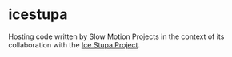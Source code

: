 # icestupa
Hosting code written by Slow Motion Projects in the context of its collaboration with the [Ice Stupa Project](http://icestupa.org).
